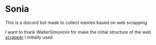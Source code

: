 # Sonia

This is a discord bot made to collect memes based on web scrapping

I want to thank WalterSimoncini for make the initial structure of the web [scrapper](https://gist.github.com/WalterSimoncini/defca6de456bb168ada303085358bf0a) I initially used

